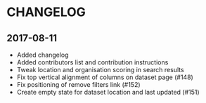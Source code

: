 # CHANGELOG

## 2017-08-11
* Added changelog
* Added contributors list and contribution instructions
* Tweak location and organisation scoring in search results
* Fix top vertical alignment of columns on dataset page (#148)
* Fix positioning of remove filters link (#152)
* Create empty state for dataset location and last updated (#151)
